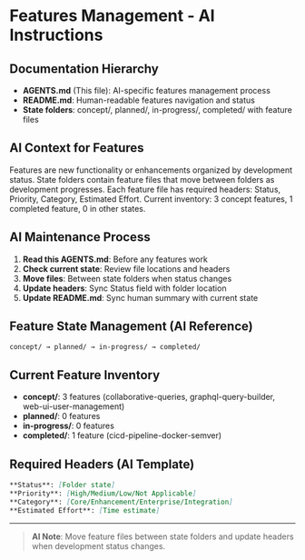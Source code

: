 # Features Management - AI Instructions

## Documentation Hierarchy
- **AGENTS.md** (This file): AI-specific features management process
- **README.md**: Human-readable features navigation and status
- **State folders**: concept/, planned/, in-progress/, completed/ with feature files

## AI Context for Features
Features are new functionality or enhancements organized by development status.
State folders contain feature files that move between folders as development progresses.
Each feature file has required headers: Status, Priority, Category, Estimated Effort.
Current inventory: 3 concept features, 1 completed feature, 0 in other states.

## AI Maintenance Process
1. **Read this AGENTS.md**: Before any features work
2. **Check current state**: Review file locations and headers
3. **Move files**: Between state folders when status changes
4. **Update headers**: Sync Status field with folder location
5. **Update README.md**: Sync human summary with current state

## Feature State Management (AI Reference)
```
concept/ → planned/ → in-progress/ → completed/
```

## Current Feature Inventory
- **concept/**: 3 features (collaborative-queries, graphql-query-builder, web-ui-user-management)
- **planned/**: 0 features
- **in-progress/**: 0 features  
- **completed/**: 1 feature (cicd-pipeline-docker-semver)

## Required Headers (AI Template)
```markdown
**Status**: [Folder state]
**Priority**: [High/Medium/Low/Not Applicable]
**Category**: [Core/Enhancement/Enterprise/Integration]
**Estimated Effort**: [Time estimate]
```

---

> **AI Note**: Move feature files between state folders and update headers when development status changes.